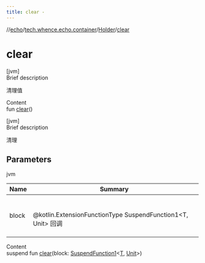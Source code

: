 ```yaml
---
title: clear -
---
```

//[echo](../../index.md)/[tech.whence.echo.container](../index.md)/[Holder](index.md)/[clear](clear.md)



# clear  
[jvm]  
Brief description  


清理值

  
Content  
fun [clear](clear.md)()  


[jvm]  
Brief description  


清理



## Parameters  
  
jvm  
  
|  Name|  Summary| 
|---|---|
| block| <br><br>@kotlin.ExtensionFunctionType SuspendFunction1<T, Unit> 回调<br><br>
  
  
Content  
suspend fun [clear](clear.md)(block: [SuspendFunction1](https://kotlinlang.org/api/latest/jvm/stdlib/kotlin.coroutines/-suspend-function1/index.html)<[T](index.md), [Unit](https://kotlinlang.org/api/latest/jvm/stdlib/kotlin/-unit/index.html)>)  



